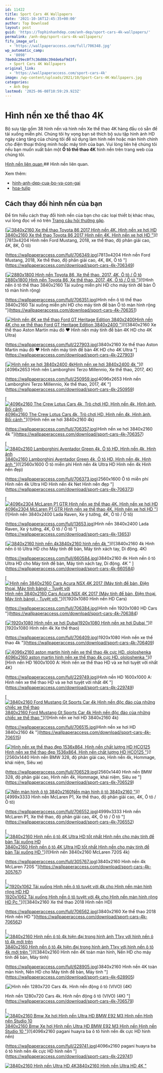```yaml
---
id: 11422
title: Sport Cars 4K Wallpapers
date: '2021-10-16T12:45:35+00:00'
author: Top Download
layout: post
guid: 'https://Tophinhanhdep.com/anh-dep/sport-cars-4k-wallpapers/'
permalink: /anh-dep/sport-cars-4k-wallpapers/
fifu_image_url:
  - 'https://wallpaperaccess.com/full/706348.jpg'
wp_automatic_camp:
  - '8098'
78e0dc29ec0f7c36d08c394de6af9d3f:
  - Sport Cars 4K Wallpapers
original_link:
  - 'https://wallpaperaccess.com/sport-cars-4k'
image: /wp-content/uploads/2021/10/Sport-Cars-4K-Wallpapers.jpg
categories:
  - Ảnh Đẹp
lastmod: '2025-06-08T10:59:29.923Z'
---
```

# Hình nền xe thể thao 4K

Bộ sưu tập gồm 38 hình nền và hình nền Xe thể thao 4K hàng đầu có sẵn để tải xuống miễn phí. Chúng tôi hy vọng bạn sẽ thích bộ sưu tập hình ảnh HD ngày càng tăng của chúng tôi để sử dụng làm hình nền hoặc màn hình chính cho điện thoại thông minh hoặc máy tính của bạn. Vui lòng liên hệ chúng tôi nếu bạn muốn xuất bản một **Ô tô thể thao 4K** hình nền trên trang web của chúng tôi.

[Hình nền liên quan ](#related) ## Hình nền liên quan.

   
 Xem thêm:

   
- [hinh-anh-dep-cua-bo-va-con-gai](https://tophinhanhdep.com/hinh-anh-de-thuong/hinh-anh-dep-cua-bo-va-con-gai/)
- [hoa-tulip](https://tophinhanhdep.com/hinh-hoa-dep/hoa-tulip/)

## Cách thay đổi hình nền của bạn

Để tìm hiểu cách thay đổi hình nền của bạn cho các loại thiết bị khác nhau, vui lòng đọc về nó trên [Trang câu hỏi thường gặp](https://tophinhanhdep.com/faq/).

  
[[![3840x2160 Xe thể thao Toyota 86 2017 Hình nền 4K.  Hình nền xe hơi HD](https://wallpaperaccess.com/full/706348.jpg)3840x2160 Xe thể thao Toyota 86 2017 Hình nền 4K. Hình nền xe hơi HD "](https://wallpaperaccess.com/download/sport-cars-4k-706348)](![7813x4204 Hình nền Ford Mustang, 2018, xe thể thao, độ phân giải cao, 4K, 8K, Ô tô)

(https://wallpaperaccess.com/full/706349.jpg)7813x4204 Hình nền Ford Mustang, 2018, Xe thể thao, độ phân giải cao, 4K, 8K, Ô tô "](https://wallpaperaccess.com/download/sport-cars-4k-706349)

[[![2880x1800 Hình nền Toyota 86, Xe thể thao, 2017, 4K, Ô tô / Ô tô](https://wallpaperaccess.com/full/706350.jpg)2880x1800 Hình nền Toyota 86, Xe thể thao, 2017, 4K, Ô tô / Ô tô "](https://wallpaperaccess.com/download/sport-cars-4k-706350)](![Hình nền ô tô thể thao 3840x2160 Tải xuống miễn phí HD cho máy tính để bàn Ô tô màn hình rộng)

(https://wallpaperaccess.com/full/706351.jpg)Hình nền ô tô thể thao 3840x2160 Tải xuống miễn phí HD cho máy tính để bàn Ô tô màn hình rộng "](https://wallpaperaccess.com/download/sport-cars-4k-706351)

[[![Hình nền 4K xe thể thao Ford GT Heritage Edition 3840x2400](https://wallpaperaccess.com/full/706352.jpg)Hình nền 4K cho xe thể thao Ford GT Heritage Edition 3840x2400 "](https://wallpaperaccess.com/download/sport-cars-4k-706352)](![3840x2160 Xe thể thao Aston Martin màu đỏ ❤ Hình nền máy tính để bàn 4K HD cho 4K Ultra)

(https://wallpaperaccess.com/full/227903.jpg)3840x2160 Xe thể thao Aston Martin màu đỏ ❤ Hình nền máy tính để bàn 4K HD cho 4K Ultra "](https://wallpaperaccess.com/download/sport-cars-4k-227903)

[[![Hình nền xe hơi 3840x2400 4k](https://wallpaperaccess.com/full/706354.jpg)Hình nền xe hơi 3840x2400 4k "](https://wallpaperaccess.com/download/sport-cars-4k-706354)](![4096x2653 Hình nền Lamborghini Terzo Millennio, Xe thể thao, 2017, 4K)

(https://wallpaperaccess.com/full/250959.jpg)4096x2653 Hình nền Lamborghini Terzo Millennio, Xe thể thao, 2017, 4K "](https://wallpaperaccess.com/download/sport-cars-4k-250959)

[[![4096x2160 The Crew Lotus Cars 4k, Trò chơi HD, Hình nền 4k, Hình ảnh, Bối cảnh](https://wallpaperaccess.com/full/384268.jpg)4096x2160 The Crew Lotus Cars 4k, Trò chơi HD, Hình nền 4k, Hình ảnh, Bối cảnh "](https://wallpaperaccess.com/download/sport-cars-4k-384268)](![Hình nền xe hơi 3840x2160 4k)

(https://wallpaperaccess.com/full/706357.jpg)Hình nền xe hơi 3840x2160 4k "](https://wallpaperaccess.com/download/sport-cars-4k-706357)

[[![3840x2160 Lamborghini Aventador Green 4k, Ô tô HD, Hình nền 4k, Hình ảnh](https://wallpaperaccess.com/full/405153.jpg)3840x2160 Lamborghini Aventador Green 4k, Ô tô HD, Hình nền 4k, Hình ảnh "](https://wallpaperaccess.com/download/sport-cars-4k-405153)](![2560x1600 Ô tô miễn phí Hình nền 4k Ultra HD Hình nền 4k Hình nền đẹp)

(https://wallpaperaccess.com/full/706373.jpg)2560x1600 Ô tô miễn phí Hình nền 4k Ultra HD Hình nền 4k Net Hình nền đẹp "](https://wallpaperaccess.com/download/sport-cars-4k-706373)

[[![4096x2304 McLaren P1 GTR Hình nền xe thể thao 4K.  Hình nền xe hơi HD](https://wallpaperaccess.com/full/706374.jpg)4096x2304 McLaren P1 GTR Hình nền xe thể thao 4K. Hình nền xe hơi HD "](https://wallpaperaccess.com/download/sport-cars-4k-706374)](![Hình nền 3840x2400 Lada Raven, Xe ý tưởng, 4K, Ô tô / Ô tô)

(https://wallpaperaccess.com/full/13653.jpg)Hình nền 3840x2400 Lada Raven, Xe ý tưởng, 4K, Ô tô / Ô tô "](https://wallpaperaccess.com/download/sport-cars-4k-13653)

[[![3840x2160 hình nền 4k](https://wallpaperaccess.com/full/13678.jpg)3840x2160 hình nền 4k "](https://wallpaperaccess.com/download/sport-cars-4k-13678)](![3840x2160 4k Hình nền ô tô Ultra HD cho Máy tính để bàn, Máy tính xách tay, Di động.  4K)

(https://wallpaperaccess.com/full/660584.jpg)3840x2160 4k Hình nền ô tô Ultra HD cho Máy tính để bàn, Máy tính xách tay, Di động. 4K " ](https://wallpaperaccess.com/download/sport-cars-4k-660584)

[[![Hình nền 3840x2160 Cars Acura NSX 4K 2017 (Máy tính để bàn, Điện thoại, Máy tính bảng) - Tuyệt vời](https://wallpaperaccess.com/full/706381.jpg)Hình nền 3840x2160 Cars Acura NSX 4K 2017 (Máy tính để bàn, Điện thoại, Máy tính bảng) - Tuyệt vời "](https://wallpaperaccess.com/download/sport-cars-4k-706381)](![1920x1080 Hình nền HD Cars)

(https://wallpaperaccess.com/full/706384.jpg)Hình nền 1920x1080 HD Cars "](https://wallpaperaccess.com/download/sport-cars-4k-706384)

[[![1920x1080 Hình nền xe hơi Dubai](https://wallpaperaccess.com/full/706400.jpg)1920x1080 Hình nền xe hơi Dubai "](https://wallpaperaccess.com/download/sport-cars-4k-706400)](![1920x1080 Hình nền 4k Xe thể thao)

(https://wallpaperaccess.com/full/706409.jpg)1920x1080 Hình nền xe thể thao 4k "](https://wallpaperaccess.com/download/sport-cars-4k-706409)

[[![4096x2160 aston martin hình nền xe thể thao 4k cực HD.  ololoshenka](https://wallpaperaccess.com/full/706498.jpg)4096x2160 aston martin hình nền xe thể thao 4k cực HD. ololoshenka "](https://wallpaperaccess.com/download/sport-cars-4k-706498)](![Hình nền HD 1600x1000 A: Hình nền xe thể thao HD và xe hơi tuyệt vời nhất 4K)

(https://wallpaperaccess.com/full/229749.jpg)Hình nền HD 1600x1000 A: Hình nền xe thể thao HD và xe hơi tuyệt vời nhất 4K "](https://wallpaperaccess.com/download/sport-cars-4k-229749)

[[![3840x2160 Ford Mustang Gt Sports Car 4k Hình nền độc đáo của những chiếc xe thể thao](https://wallpaperaccess.com/full/706509.jpg)3840x2160 Ford Mustang Gt Sports Car 4k Hình nền độc đáo của những chiếc xe thể thao "](https://wallpaperaccess.com/download/sport-cars-4k-706509)](![Hình nền xe hơi HD 3840x2160 4k)

(https://wallpaperaccess.com/full/706515.jpg)Hình nền xe hơi HD 3840x2160 4k "](https://wallpaperaccess.com/download/sport-cars-4k-706515)

[[![Hình nền xe thể thao đẹp 1536x864, Hình nền chất lượng HD HCO125](https://wallpaperaccess.com/full/706524.jpg)Hình nền xe thể thao đẹp 1536x864, Hình nền chất lượng HD HCO125 "](https://wallpaperaccess.com/download/sport-cars-4k-706524)](![2560x1440 Hình nền BMW 328, độ phân giải cao, Hình nền 4k, Hommage, khái niệm, Siêu xe)

(https://wallpaperaccess.com/full/706529.jpg)2560x1440 Hình nền BMW 328, độ phân giải cao, Hình nền 4k, Hommage, khái niệm, Siêu xe "](https://wallpaperaccess.com/download/sport-cars-4k-706529)

[[![Nền màn hình ô tô 3840x2160](https://wallpaperaccess.com/full/706549.jpg)Nền màn hình ô tô 3840x2160 "](https://wallpaperaccess.com/download/sport-cars-4k-706549)](![4999x3333 Hình nền McLaren P1, Xe thể thao, độ phân giải cao, 4K, Ô tô / Ô tô)

(https://wallpaperaccess.com/full/706552.jpg)4999x3333 Hình nền McLaren P1, Xe thể thao, độ phân giải cao, 4K, Ô tô / Ô tô "](https://wallpaperaccess.com/download/sport-cars-4k-706552)

[[![3840x2160 Hình nền ô tô 4K Ultra HD tốt nhất Hình nền cho máy tính để bàn Tải xuống HD](https://wallpaperaccess.com/full/229252.jpg) 3840x2160 Hình nền ô tô 4K Ultra HD tốt nhất Hình nền cho máy tính để bàn Tải xuống HD "](https://wallpaperaccess.com/download/sport-cars-4k-229252)](![Hình nền 3840x2160 McLaren 720S 4k)

(https://wallpaperaccess.com/full/305767.jpg)3840x2160 Hình nền 4k McLaren 720S "](https://wallpaperaccess.com/download/sport-cars-4k-305767)

[[![1920x1062 Tải xuống Hình nền ô tô tuyệt vời 4k cho Hình nền màn hình rộng HD HD](https://wallpaperaccess.com/full/706559.jpg)1920x1062 Tải xuống Hình nền ô tô tuyệt vời 4k cho Hình nền màn hình rộng HD Pc "](https://wallpaperaccess.com/download/sport-cars-4k-706559)](![3840x2160 Xe thể thao 2018 Hình nền HD)

(https://wallpaperaccess.com/full/706562.jpg)3840x2160 Xe thể thao 2018 Hình nền HD "](https://wallpaperaccess.com/download/sport-cars-4k-706562)

[[![3840x2160 Hình nền ô tô 4k hiện đại trong hình ảnh T1xy với hình nền ô tô 4k mới trên](https://wallpaperaccess.com/full/13642.jpg)3840x2160 Hình nền ô tô 4k hiện đại trong hình ảnh T1xy với hình nền ô tô 4k mới trên "](https://wallpaperaccess.com/download/sport-cars-4k-13642)](![3840x2160 Hình nền 4K toàn màn hình, Nền HD cho máy tính để bàn, Máy tính)

(https://wallpaperaccess.com/full/628905.jpg)3840x2160 Hình nền 4K toàn màn hình, Nền HD cho Máy tính để bàn, Máy tính "](https://wallpaperaccess.com/download/sport-cars-4k-628905)

[![Hình nền 1280x720 Cars 4k.  Hình nền động ô tô (VIVO) (4K)](https://wallpaperaccess.com/full/706579.jpg)

Hình nền 1280x720 Cars 4k. Hình nền động ô tô (VIVO) (4K) "](https://wallpaperaccess.com/download/sport-cars-4k-706579)

[[![3840x2160 Bmw Xe hơi Hình nền Ultra HD BMW E92 M3 Hình nền Hình nền Studio 10](https://wallpaperaccess.com/full/706584.jpg)3840x2160 Bmw Xe hơi Hình nền Ultra HD BMW E92 M3 Hình nền Hình nền Studio 10 "](https://wallpaperaccess.com/download/sport-cars-4k-706584)](![4096x2160 pagani huayra ba ô tô hình nền 4k cực HD hình nền)

(https://wallpaperaccess.com/full/229741.jpg)4096x2160 pagani huayra ba ô tô hình nền 4k cực HD hình nền "](https://wallpaperaccess.com/download/sport-cars-4k-229741)

[![3840x2160 Hình nền Ultra HD 4K](https://wallpaperaccess.com/full/706592.jpg)3840x2160 Hình nền Ultra HD 4K "](https://wallpaperaccess.com/download/sport-cars-4k-706592)
